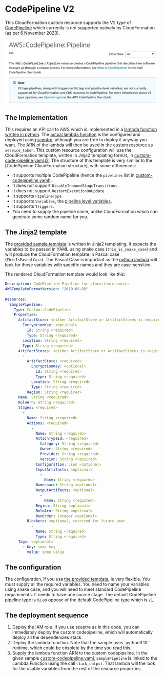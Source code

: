 # CodePipeline V2

This CloudFormation custom resource supports the V2 type of [CodePipeline](https://docs.aws.amazon.com/AWSCloudFormation/latest/UserGuide/aws-resource-codepipeline-pipeline.html) which currently is not supported natively by CloudFormation (as per 6 November 2023).

<img src="./images/codepipeline-nosupport-v2.jpg">

## The Implementation

This requires an API call to AWS which is implemented in a [lambda function written in python](../../lambda-functions/codepipeline-v2/lambda_function.py). The [actual lambda function](./lambda-function.yaml) is the configured and deployed using [sceptre](https://github.com/Sceptre/sceptre), although you are free to deploy it anyway you want.
The ARN of the lambda will then be used in the [custom resource](./custom-codepipeline.yaml) as `service_token`.
This custom resource configuration will use the CloudFormation template, written in Jinja2 templating format, in [custom-code-pipeline.yaml.j2](../../templates/custom-code-pipeline.yaml.j2). The structure of this template is very similar to the [CodePipeline CloudFormation structure], with some differences:

- It supports multiple CodePipeline (hence the `pipelines` list in [custom-codepipeline.yaml](./custom-codepipeline.yaml)).
- It does not support `DisableInboundStageTransitions`.
- It does not support `RestartExecutionOnUpdate`
- It supports `PipelineType`
- It supports `Variables`, the [pipeline level variables](https://docs.aws.amazon.com/codepipeline/latest/userguide/reference-variables.html).
- It supports `Triggers`.
- You need to supply the pipeline name, unlike CloudFormation which can generate some random name for you.

## The Jinja2 template

The [provided sample template](../../templates/custom-code-pipeline.yaml.j2) is written in Jinja2 templating. It expects the variables to be passed in YAML using snake case (`this_is_snake_case`) and will produce the CloudFormation template in Pascal case (`ThisIsPascalCase`). The Pascal Case is important as the [python lambda](../../lambda-functions/codepipeline-v2/lambda_function.py) will look for those variables with specific names and they are case-sensitive.

The rendered CloudFormation template would look like this:

```YAML
Description: CodePipeline Pipeline for cfncustomresources
AWSTemplateFormatVersion: "2010-09-09"

Resources:
  SamplePipeline:
    Type: Custom::CodePipeline
    Properties:
      ArtifactStore: <either ArtifactStore or ArtifactStores is required>
        EncryptionKey: <optional>
          Id: String <required>
          Type: String <required>
        Location: String <required>
        Type: String <required>
      ArtifactStores: <either ArtifactStore or ArtifactStores is required>
        -
          ArtifactStore: <required>
            EncryptionKey: <optional>
              Id: String <required>
              Type: String <required>
            Location: String <required>
            Type: String <required>
          Region: String <required>
      Name: String <required>
      RoleArn: String <required>
      Stages: <required>
        -
          Name: String <required>
          Actions: <required>
            -
              Name: String <required>
              ActionTypeId: <required>
                Category: String <required>
                Owner: String <required>
                Provider: String <required>
                Version: String <required>
              Configuration: Json <optional>
              InputArtifacts: <optional>
                -
                  Name: String <required>
              Namespace: String <optional>
              OutputArtifacts: <optional>
                -
                  Name: String <required>
              Region: String <optional>
              RoleArn: String <optional>
              RunOrder: Integer <optional>
          Blockers: <optional, reserved for future use>
            -
              Name: String <required>
              Type: String <required>
      Tags: <optional>
        - Key: some key
          Value: some value
```

## The configuration

The configuration, if you use [the provided template](../../templates/custom-code-pipeline.yaml.j2), is very flexible. You must supply all the required variables. You need to name your variables using snake case, and you will need to meet standard CodePipeline requirements. It needs to have one source stage.
The default CodePipeline pipeline type is `V2` as oppose of the default CodePipeline type which is `V1`.

## The deployment sequence

1. Deploy the IAM role. If you use sceptre as in this code, you can immediately deploy the custom codepipeline, which will automatically deploy all the dependencies stack.
2. Deploy the lambda function. Note that the sample uses `python3.10`` runtime, which could be obsolete by the time you read this.
3. Supply the lambda function ARN to the custom codepipeline. In the given sample [custom-codepipeline.yaml](./custom-codepipeline.yaml), `SamplePipeline` is linked to the Lambda Function using the call `stack_output`. That lambda will the look for the usable variables from the rest of the resource properties.
